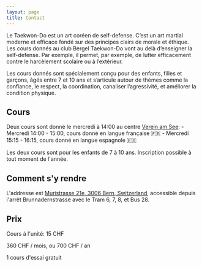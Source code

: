 ```yaml
---
layout: page
title: Contact
---
```


Le Taekwon-Do est un art coréen de self-defense. C’est un art martial moderne et efficace fondé sur des principes clairs de morale et éthique. Les cours donnés au club Bergel Taekwon-Do vont au delà d’enseigner la self-defense. Par exemple, il permet, par exemple, de lutter efficacement contre le harcèlement scolaire ou à l’extérieur.

Les cours donnés sont spécialement conçu pour des enfants, filles et garçons, âgés entre 7 et 10 ans et s’articule autour de thèmes comme la confiance, le respect, la coordination, canaliser l’agressivité, et améliorer la condition physique.

## Cours

Deux cours sont donné le mercredi à 14:00 au centre [Verein am See](https://www.vereinamsee.ch/):
    - Mercredi 14:00 - 15:00, cours donné en langue française 🇫🇷
    - Mercredi 15:15 - 16:15, cours donné en langue espagnole 🇪🇸

Les deux cours sont pour les enfants de 7 à 10 ans. Inscription possible à tout moment de l'année.

## Comment s'y rendre
L'addresse est [Muristrasse 21e, 3006 Bern, Switzerland](https://maps.app.goo.gl/tQE9UqTnfzeyE4xM7), accessible depuis l'arrêt Brunnadernstrasse avec le Tram 6, 7, 8, et Bus 28.


## Prix

Cours à l'unité: 15 CHF

360 CHF / mois, ou 700 CHF / an

1 cours d'essai gratuit